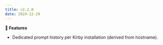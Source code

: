 ```yaml
---
title: v2.2.0
date: 2024-12-29
---
```


**🚀 Features**

- Dedicated prompt history per Kirby installation (derived from hostname).
